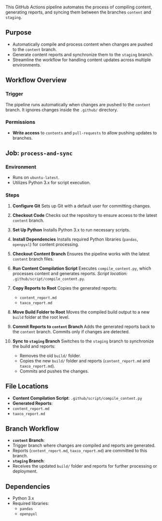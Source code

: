 
This GitHub Actions pipeline automates the process of compiling content, generating reports, and syncing them between the branches `content` and `staging`.

## Purpose
- Automatically compile and process content when changes are pushed to the `content` branch.
- Generate content reports and synchronize them to the `staging` branch.
- Streamline the workflow for handling content updates across multiple environments.

## Workflow Overview
### Trigger
The pipeline runs automatically when changes are pushed to the `content` branch.
It ignores changes inside the `.github/` directory.
### Permissions
- **Write access** to `contents` and `pull-requests` to allow pushing updates to branches.

## Job: `process-and-sync`
### Environment
- Runs on `ubuntu-latest`.
- Utilizes Python 3.x for script execution.

### Steps
1. **Configure Git**
	Sets up Git with a default user for committing changes.
	
2. **Checkout Code**
	Checks out the repository to ensure access to the latest `content` branch.
	
3. **Set Up Python**
	Installs Python 3.x to run necessary scripts.
	
4. **Install Dependencies**
	Installs required Python libraries (`pandas`, `openpyxl`) for content processing.
	
5. **Checkout Content Branch**
	Ensures the pipeline works with the latest `content` branch files.
	
6. **Run Content Compilation Script**
	Executes `compile_content.py`, which processes content and generates reports.
	*Script location:* `.github/script/compile_content.py`.
	
7. **Copy Reports to Root**
	Copies the generated reports:
	- `content_report.md`
	- `taxco_report.md`
	
8. **Move Build Folder to Root**
	Moves the compiled build output to a new `build` folder at the root level.
	
9. **Commit Reports to `content` Branch**
	Adds the generated reports back to the `content` branch.
	Commits only if changes are detected.
	
10. **Sync to `staging` Branch**
	Switches to the `staging` branch to synchronize the build and reports:
	- Removes the old `build/` folder.
	- Copies the new `build/` folder and reports (`content_report.md` and `taxco_report.md`).
	- Commits and pushes the changes.

## File Locations
- **Content Compilation Script**: `.github/script/compile_content.py`
- **Generated Reports**:
- `content_report.md`
- `taxco_report.md`

## Branch Workflow
- **`content` Branch**:
- Trigger branch where changes are compiled and reports are generated.
- Reports (`content_report.md`, `taxco_report.md`) are committed to this branch.
- **`staging` Branch**:
- Receives the updated `build/` folder and reports for further processing or deployment.

## Dependencies
- Python 3.x
- Required libraries:
    - `pandas`
    - `openpyxl`

